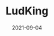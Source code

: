 ---
title: LudKing
date: 2021-09-04
Author: Klopity
base: Base
images: [
    "https://raw.githubusercontent.com/Phoenixx19/JumpKingPlus/www/images/workshop/reskins/1-banner.png",
    "https://raw.githubusercontent.com/Phoenixx19/JumpKingPlus/www/images/workshop/reskins/1-hover.png"
]
dlink: "https://github.com/Phoenixx19/JumpKingPlus/raw/www/reskins/clothing/LudKing.zip"
---